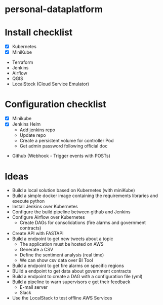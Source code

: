 # personal-dataplatform

# Install checklist
- [X] Kubernetes
- [X] MiniKube
- Terraform
- Jenkins
- Airflow
- QGIS
- LocalStock (Cloud Service Emulator)
  
# Configuration checklist
- [X] Minikube
- [X] Jenkins Helm
  - Add jenkins repo
  - Update repo
  - Create a persistent volume for controller Pod
  - Get admin password following official doc
- Github (Webhook - Trigger events with POSTs)


# Ideas
- Build a local solution based on Kubernetes (with miniKube)
- Build a simple docker image containing the requirements libraries and execute python
- Install Jenkins over Kubernetes
- Configure the build pipeline between github and Jenkins
- Configure Airflow over Kubernetes
  - Create DAGs for consolidations (fire alarms and government contracts)
- Create API with FASTAPI
- Build a endpoint to get new tweets about a topic
  - The application must be hosted on AWS
  - Generate a CSV
  - Define the sentiment analysis (real time)
  - We can show csv data over BI Tool
- Build a endpoint to get fire alarms on specific regions
- BUild a endpoint to get data about government contracts
- Build a endpoint to create a DAG with a configuration file (yml)
- Build a pipeline to warn supervisors e get their feedback
  - E-mail server
  - Slack
- Use the LocalStack to test offline AWS Services